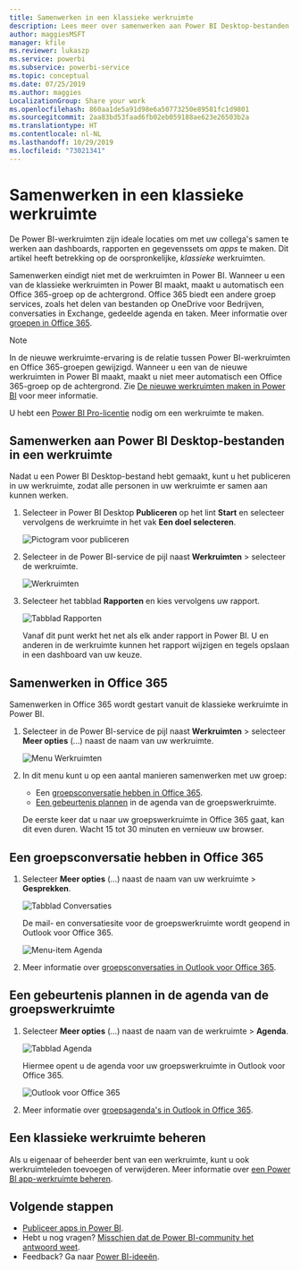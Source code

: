 ```yaml
---
title: Samenwerken in een klassieke werkruimte
description: Lees meer over samenwerken aan Power BI Desktop-bestanden in uw werkruimte, met Office 365-services zoals het delen van bestanden op OneDrive voor Bedrijven, conversaties in Exchange, agenda en taken.
author: maggiesMSFT
manager: kfile
ms.reviewer: lukaszp
ms.service: powerbi
ms.subservice: powerbi-service
ms.topic: conceptual
ms.date: 07/25/2019
ms.author: maggies
LocalizationGroup: Share your work
ms.openlocfilehash: 860aa1de5a91d98e6a50773250e89581fc1d9801
ms.sourcegitcommit: 2aa83bd53faad6fb02eb059188ae623e26503b2a
ms.translationtype: HT
ms.contentlocale: nl-NL
ms.lasthandoff: 10/29/2019
ms.locfileid: "73021341"
---
```

# <a name="collaborate-in-a-classic-workspace"></a>Samenwerken in een klassieke werkruimte
De Power BI-werkruimten zijn ideale locaties om met uw collega's samen te werken aan dashboards, rapporten en gegevenssets om *apps* te maken. Dit artikel heeft betrekking op de oorspronkelijke, *klassieke* werkruimten.  

Samenwerken eindigt niet met de werkruimten in Power BI. Wanneer u een van de klassieke werkruimten in Power BI maakt, maakt u automatisch een Office 365-groep op de achtergrond. Office 365 biedt een andere groep services, zoals het delen van bestanden op OneDrive voor Bedrijven, conversaties in Exchange, gedeelde agenda en taken. Meer informatie over [groepen in Office 365](https://support.office.com/article/Create-a-group-in-Office-365-7124dc4c-1de9-40d4-b096-e8add19209e9).

> [!NOTE]
> In de nieuwe werkruimte-ervaring is de relatie tussen Power BI-werkruimten en Office 365-groepen gewijzigd. Wanneer u een van de nieuwe werkruimten in Power BI maakt, maakt u niet meer automatisch een Office 365-groep op de achtergrond. Zie [De nieuwe werkruimten maken in Power BI](service-create-the-new-workspaces.md) voor meer informatie.

U hebt een [Power BI Pro-licentie](service-features-license-type.md) nodig om een werkruimte te maken.

## <a name="collaborate-on-power-bi-desktop-files-in-a-workspace"></a>Samenwerken aan Power BI Desktop-bestanden in een werkruimte
Nadat u een Power BI Desktop-bestand hebt gemaakt, kunt u het publiceren in uw werkruimte, zodat alle personen in uw werkruimte er samen aan kunnen werken.

1. Selecteer in Power BI Desktop **Publiceren** op het lint **Start** en selecteer vervolgens de werkruimte in het vak **Een doel selecteren**.
   
    ![Pictogram voor publiceren](media/service-collaborate-power-bi-workspace/power-bi-group-publish-pbix.png)
2. Selecteer in de Power BI-service de pijl naast **Werkruimten** > selecteer de werkruimte.
   
    ![Werkruimten](media/service-collaborate-power-bi-workspace/power-bi-workspace-nav-arrow.png)
3. Selecteer het tabblad **Rapporten** en kies vervolgens uw rapport.
   
    ![Tabblad Rapporten](media/service-collaborate-power-bi-workspace/power-bi-workspace-report.png)
   
    Vanaf dit punt werkt het net als elk ander rapport in Power BI. U en anderen in de werkruimte kunnen het rapport wijzigen en tegels opslaan in een dashboard van uw keuze.

## <a name="collaborate-in-office-365"></a>Samenwerken in Office 365
Samenwerken in Office 365 wordt gestart vanuit de klassieke werkruimte in Power BI.

1. Selecteer in de Power BI-service de pijl naast **Werkruimten** > selecteer **Meer opties** (...) naast de naam van uw werkruimte. 
   
   ![Menu Werkruimten](media/service-collaborate-power-bi-workspace/power-bi-app-ellipsis.png)
2. In dit menu kunt u op een aantal manieren samenwerken met uw groep: 
   
   * Een [groepsconversatie hebben in Office 365](#have-a-group-conversation-in-office-365).
   * [Een gebeurtenis plannen](#schedule-an-event-on-the-group-workspace-calendar) in de agenda van de groepswerkruimte.
   
   De eerste keer dat u naar uw groepswerkruimte in Office 365 gaat, kan dit even duren. Wacht 15 tot 30 minuten en vernieuw uw browser.

## <a name="have-a-group-conversation-in-office-365"></a>Een groepsconversatie hebben in Office 365
1. Selecteer **Meer opties** (...) naast de naam van uw werkruimte \> **Gesprekken**. 
   
    ![Tabblad Conversaties](media/service-collaborate-power-bi-workspace/power-bi-app-ellipsis.png)
   
   De mail- en conversatiesite voor de groepswerkruimte wordt geopend in Outlook voor Office 365.
   
   ![Menu-item Agenda](media/service-collaborate-power-bi-workspace/pbi_grps_o365convo.png)
2. Meer informatie over [groepsconversaties in Outlook voor Office 365](https://support.office.com/Article/Have-a-group-conversation-a0482e24-a769-4e39-a5ba-a7c56e828b22).

## <a name="schedule-an-event-on-the-group-workspace-calendar"></a>Een gebeurtenis plannen in de agenda van de groepswerkruimte
1. Selecteer **Meer opties** (...) naast de naam van de werkruimte \> **Agenda**. 
   
   ![Tabblad Agenda](media/service-collaborate-power-bi-workspace/power-bi-app-ellipsis.png)
   
   Hiermee opent u de agenda voor uw groepswerkruimte in Outlook voor Office 365.
   
   ![Outlook voor Office 365](media/service-collaborate-power-bi-workspace/pbi_grps_o365_calendar.png)
2. Meer informatie over [groepsagenda's in Outlook in Office 365](https://support.office.com/Article/Add-edit-and-subscribe-to-group-events-0cf1ad68-1034-4306-b367-d75e9818376a).

## <a name="manage-a-classic-workspace"></a>Een klassieke werkruimte beheren
Als u eigenaar of beheerder bent van een werkruimte, kunt u ook werkruimteleden toevoegen of verwijderen. Meer informatie over [een Power BI app-werkruimte beheren](service-manage-app-workspace-in-power-bi-and-office-365.md).

## <a name="next-steps"></a>Volgende stappen
* [Publiceer apps in Power BI](service-create-distribute-apps.md).
* Hebt u nog vragen? [Misschien dat de Power BI-community het antwoord weet](http://community.powerbi.com/).
* Feedback? Ga naar [Power BI-ideeën](https://ideas.powerbi.com/forums/265200-power-bi).

